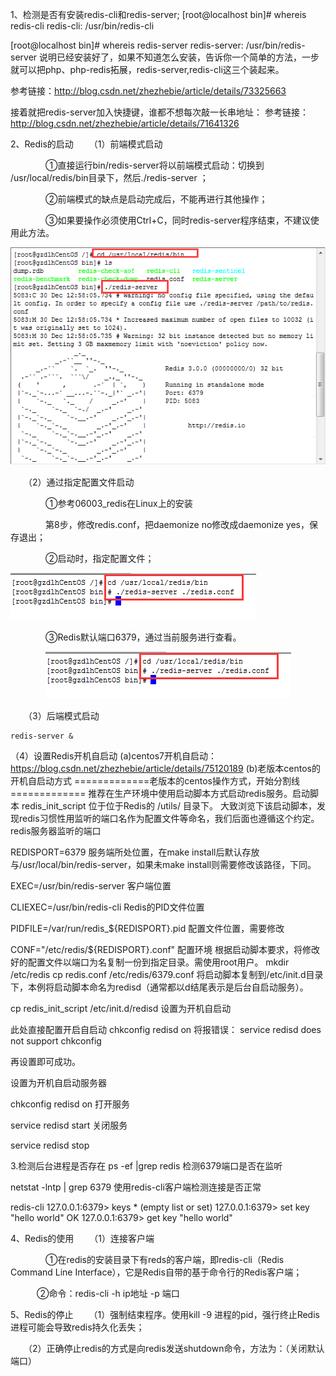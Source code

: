 1、检测是否有安装redis-cli和redis-server;
[root@localhost bin]# whereis redis-cli
redis-cli: /usr/bin/redis-cli

[root@localhost bin]# whereis redis-server
redis-server: /usr/bin/redis-server
说明已经安装好了，如果不知道怎么安装，告诉你一个简单的方法，一步就可以把php、php-redis拓展，redis-server,redis-cli这三个装起来。 

参考链接：http://blog.csdn.net/zhezhebie/article/details/73325663

接着就把redis-server加入快捷键，谁都不想每次敲一长串地址： 
参考链接：http://blog.csdn.net/zhezhebie/article/details/71641326

 

2、Redis的启动
　　（1）前端模式启动

　　　　①直接运行bin/redis-server将以前端模式启动：切换到 /usr/local/redis/bin目录下，然后./redis-server ；

　　　　②前端模式的缺点是启动完成后，不能再进行其他操作；

　　　　③如果要操作必须使用Ctrl+C，同时redis-server程序结束，不建议使用此方法。

![img](https://raw.githubusercontent.com/PeipengWang/picture/master/exam16b2d32ce62b24fa81c851751d89d86e.png)

　　（2）通过指定配置文件启动

　　　　①参考06003_redis在Linux上的安装

　　　　第8步，修改redis.conf，把daemonize no修改成daemonize yes，保存退出；

　　　　②启动时，指定配置文件；

![img](https://raw.githubusercontent.com/PeipengWang/picture/master/exam7a87cec50d4701c94b84b57f7ef8533a.png)　　　

　　　　③Redis默认端口6379，通过当前服务进行查看。

　　　　![](https://raw.githubusercontent.com/PeipengWang/picture/master/exam7a87cec50d4701c94b84b57f7ef8533a.png)

　　（3）后端模式启动

```
redis-server &
```


（4）设置Redis开机自启动
 (a)centos7开机自启动：
https://blog.csdn.net/zhezhebie/article/details/75120189
(b)老版本centos的开机自启动方式
=============老版本的centos操作方式，开始分割线============= 
推荐在生产环境中使用启动脚本方式启动redis服务。启动脚本 redis_init_script 位于位于Redis的 /utils/ 目录下。 
大致浏览下该启动脚本，发现redis习惯性用监听的端口名作为配置文件等命名，我们后面也遵循这个约定。 
redis服务器监听的端口

REDISPORT=6379
服务端所处位置，在make install后默认存放与/usr/local/bin/redis-server，如果未make install则需要修改该路径，下同。

EXEC=/usr/bin/redis-server
客户端位置

CLIEXEC=/usr/bin/redis-cli
Redis的PID文件位置

PIDFILE=/var/run/redis_${REDISPORT}.pid
配置文件位置，需要修改

CONF="/etc/redis/${REDISPORT}.conf"
配置环境 
根据启动脚本要求，将修改好的配置文件以端口为名复制一份到指定目录。需使用root用户。
mkdir /etc/redis
cp redis.conf /etc/redis/6379.conf
将启动脚本复制到/etc/init.d目录下，本例将启动脚本命名为redisd（通常都以d结尾表示是后台自启动服务）。

cp redis_init_script /etc/init.d/redisd
设置为开机自启动 

此处直接配置开启自启动
chkconfig redisd on 
将报错误： service redisd does not support chkconfig 

再设置即可成功。 

设置为开机自启动服务器

chkconfig redisd on
打开服务

service redisd start
关闭服务

service redisd stop

3.检测后台进程是否存在
ps -ef |grep redis
检测6379端口是否在监听

netstat -lntp | grep 6379
使用redis-cli客户端检测连接是否正常

redis-cli
127.0.0.1:6379> keys *
(empty list or set)
127.0.0.1:6379> set key "hello world"
OK
127.0.0.1:6379> get key
"hello world"


4、Redis的使用
　　（1）连接客户端

　　　　①在redis的安装目录下有reds的客户端，即redis-cli（Redis Command Line Interface），它是Redis自带的基于命令行的Redis客户端；

　　　②命令：redis-cli -h ip地址 -p 端口

5、Redis的停止
　　（1）强制结束程序。使用kill -9 进程的pid，强行终止Redis进程可能会导致redis持久化丢失；

　　（2）正确停止redis的方式是向redis发送shutdown命令，方法为：（关闭默认端口）

